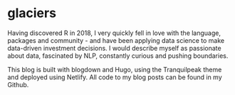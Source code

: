 # glaciers

Having discovered R in 2018, I very quickly fell in love with the language, packages and community - and have been applying data science to make data-driven investment decisions. 
I would describe myself as passionate about data, fascinated by NLP, constantly curious and pushing boundaries. 

This blog is built with blogdown and Hugo, using the Tranquilpeak theme and deployed using Netlify. 
All code to my blog posts can be found in my Github.


